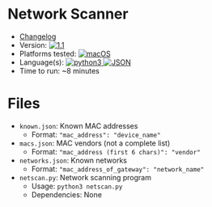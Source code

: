 # Network Scanner
* [Changelog](https://github.com/hkamran80/network_utilities/wiki/Network-Scanner:-Changelog)
* Version: [![1.1](https://badgen.net/badge/version/1.1/blue)](https://github.com/hkamran80/network_utilities/blob/master/network_scanner/netscan.py)
* Platforms tested: [![macOS](https://badgen.net/badge/platform/macOS/green)](https://github.com/hkamran80/network_utilities/blob/master/network_scanner/netscan.py)
* Language(s): [![python3](https://badgen.net/badge/language/python3/green) ![JSON](https://badgen.net/badge/language/json/green)](https://github.com/hkamran80/network_utilities/blob/master/network_scanner/netscan.py)
* Time to run: ~8 minutes

# Files
* `known.json`: Known MAC addresses
  * Format: `"mac_address": "device_name"`
* `macs.json`: MAC vendors (not a complete list)
  * Format: `"mac_address (first 6 chars)": "vendor"`
* `networks.json`: Known networks
  * Format: `"mac_address_of_gateway": "network_name"`
* `netscan.py`: Network scanning program
  * Usage: `python3 netscan.py`
  * Dependencies: None
